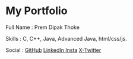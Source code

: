 
# My Portfolio

Full Name : Prem Dipak Thoke  

Skills : C, C++, Java, Advanced Java, html/css/js.

Social : [GitHub](https://github.com/premthoke) 
  [LinkedIn ](https://www.linkedin.com/in/premthoke?utm_source=share&utm_campaign=share_via&utm_content=profile&utm_medium=android_app) 
  [Insta](https://www.instagram.com/_prem_thoke?igsh=bTR3cDhkaGdmd295) 
  [X-Twitter ](https://x.com/prem_thoke7?t=OjMrkGvwuUPkXOZrqyWmQg&s=09) 
 


